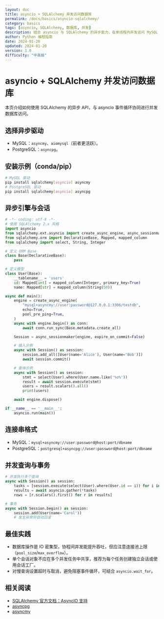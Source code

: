 ```yaml
---
layout: doc
title: asyncio + SQLAlchemy 并发访问数据库
permalink: /docs/basics/asyncio-sqlalchemy/
category: basics
tags: [asyncio, SQLAlchemy, 数据库, 并发]
description: 结合 asyncio 与 SQLAlchemy 的异步能力，在单线程内并发访问 MySQL / PostgreSQL。
author: Python 编程指南
date: 2024-01-20
updated: 2024-01-20
version: 1.0
difficulty: "中高级"
---
```


# asyncio + SQLAlchemy 并发访问数据库

本页介绍如何使用 SQLAlchemy 的异步 API，与 asyncio 事件循环协同进行并发数据库访问。

## 选择异步驱动

- MySQL：`asyncmy`、`aiomysql`（前者更活跃）。
- PostgreSQL：`asyncpg`。

## 安装示例（conda/pip）

```bash
# MySQL 驱动
pip install sqlalchemy[asyncio] asyncmy
# PostgreSQL 驱动
pip install sqlalchemy[asyncio] asyncpg
```

## 异步引擎与会话

```python
# -*- coding: utf-8 -*-
# 使用 SQLAlchemy 2.x 风格
import asyncio
from sqlalchemy.ext.asyncio import create_async_engine, async_sessionmaker
from sqlalchemy.orm import DeclarativeBase, Mapped, mapped_column
from sqlalchemy import select, String, Integer

# 定义 ORM Base
class Base(DeclarativeBase):
    pass

# 定义模型
class User(Base):
    __tablename__ = 'users'
    id: Mapped[int] = mapped_column(Integer, primary_key=True)
    name: Mapped[str] = mapped_column(String(50))

async def main():
    engine = create_async_engine(
        "mysql+asyncmy://user:password@127.0.0.1:3306/testdb",
        echo=True,
        pool_pre_ping=True,
    )
    async with engine.begin() as conn:
        await conn.run_sync(Base.metadata.create_all)

    Session = async_sessionmaker(engine, expire_on_commit=False)

    # 插入示例
    async with Session() as session:
        session.add_all([User(name='Alice'), User(name='Bob')])
        await session.commit()

    # 查询示例
    async with Session() as session:
        stmt = select(User).where(User.name.like('%o%'))
        result = await session.execute(stmt)
        users = result.scalars().all()
        print(users)

    await engine.dispose()

if __name__ == '__main__':
    asyncio.run(main())
```

## 连接串格式

- MySQL：`mysql+asyncmy://user:password@host:port/dbname`
- PostgreSQL：`postgresql+asyncpg://user:password@host:port/dbname`

## 并发查询与事务

```python
# 并发执行多个查询
async with Session() as session:
    tasks = [session.execute(select(User).where(User.id == i)) for i in range(1, 6)]
    results = await asyncio.gather(*tasks)
    rows = [r.scalars().first() for r in results]

# 事务
async with Session.begin() as session:
    session.add(User(name='Carol'))
    # 发生异常将自动回滚
```

## 最佳实践

- 数据库操作是 IO 密集型，协程间并发能提升吞吐，但应注意连接池上限（`pool_size`/`max_overflow`）。
- 单个会话对象不应在多个并发任务中共享，推荐为每个任务创建独立会话或使用会话工厂。
- 对慢查询设置超时与取消，避免阻塞事件循环，可结合 `asyncio.wait_for`。

## 相关阅读

- [SQLAlchemy 官方文档：AsyncIO 支持](https://docs.sqlalchemy.org/en/20/orm/extensions/asyncio.html)
- [asyncpg](https://github.com/MagicStack/asyncpg)
- [asyncmy](https://github.com/long2ice/asyncmy)